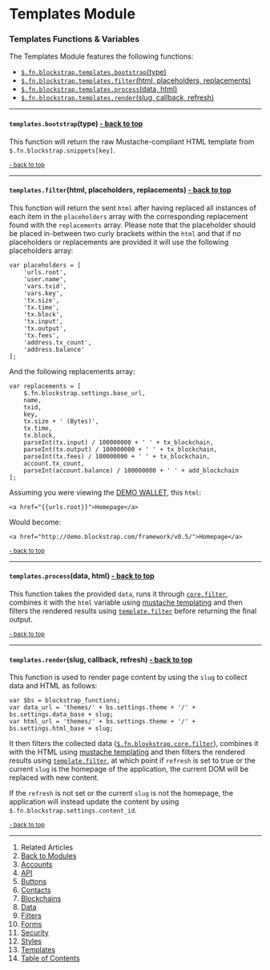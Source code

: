 Templates Module <a name="docs_home"></a>
=========================================

### Templates Functions & Variables

The Templates Module features the following functions:

* [`$.fn.blockstrap.templates.bootstrap`(type)](#templates_bootstrap)
* [`$.fn.blockstrap.templates.filter`(html, placeholders, replacements)](#templates_filter)
* [`$.fn.blockstrap.templates.process`(data, html)](#templates_process)
* [`$.fn.blockstrap.templates.render`(slug, callback, refresh)](#templates_render)

--------------------------------------------------------------------------------

#### `templates.bootstrap`(type) <a name="templates_bootstrap" class="pull-right" href="#docs_home"><i class="glyphicon glyphicon-upload"></i>- back to top</a>

This function will return the raw Mustache-compliant HTML template from `$.fn.blockstrap.snippets[key]`.

<a href="#docs_home"><small>- back to top</small></a>

--------------------------------------------------------------------------------

#### `templates.filter`(html, placeholders, replacements) <a name="templates_filter" class="pull-right" href="#docs_home"><i class="glyphicon glyphicon-upload"></i>- back to top</a>

This function will return the sent `html` after having replaced all instances of each item in the `placeholders` array with the corresponding replacement found with the `replacements` array. Please note that the placeholder should be placed in-between two curly brackets within the `html` and that if no placeholders or replacements are provided it will use the following placeholders array:

<!--pre-javascript-->
```
var placeholders = [
    'urls.root', 
    'user.name',
    'vars.txid',
    'vars.key',
    'tx.size',
    'tx.time',
    'tx.block',
    'tx.input',
    'tx.output',
    'tx.fees',
    'address.tx_count',
    'address.balance'
];
```

And the following replacements array:

<!--pre-javascript-->
```
var replacements = [
    $.fn.blockstrap.settings.base_url,
    name,
    txid,
    key,
    tx.size + ' (Bytes)',
    tx.time,
    tx.block,
    parseInt(tx.input) / 100000000 + ' ' + tx_blockchain,
    parseInt(tx.output) / 100000000 + ' ' + tx_blockchain,
    parseInt(tx.fees) / 100000000 + ' ' + tx_blockchain,
    account.tx_count,
    parseInt(account.balance) / 100000000 + ' ' + add_blockchain
];
```

Assuming you were viewing the [DEMO WALLET](http://demo.blockstrap.com/framework/v0.5/), this `html`:

<!--pre-html-->
```
<a href="{{urls.root}}">Homepage</a>
```

Would become:

<!--pre-html-->
```
<a href="http://demo.blockstrap.com/framework/v0.5/">Homepage</a>
```

<a href="#docs_home"><small>- back to top</small></a>

--------------------------------------------------------------------------------

#### `templates.process`(data, html) <a name="templates_process" class="pull-right" href="#docs_home"><i class="glyphicon glyphicon-upload"></i>- back to top</a>

This function takes the provided `data`, runs it through [`core.filter`](../../core/core-functions/#bs_filter), combines it with the `html` variable using [mustache templating](../../assets/mustache/) and then filters the rendered results using [`template.filter`](#templates_filter) before returning the final output.

<a href="#docs_home"><small>- back to top</small></a>

--------------------------------------------------------------------------------

#### `templates.render`(slug, callback, refresh) <a name="templates_render" class="pull-right" href="#docs_home"><i class="glyphicon glyphicon-upload"></i>- back to top</a>

This function is used to render page content by using the `slug` to collect data and HTML as follows:

<!--pre-javascript-->
```
var $bs = blockstrap_functions;
var data_url = 'themes/' + bs.settings.theme + '/' + bs.settings.data_base + slug;
var html_url = 'themes/' + bs.settings.theme + '/' + bs.settings.html_base + slug;
```

It then filters the collected data ([`$.fn.blovkstrap.core.filter`](../../core/core-functions/#bs_filter)), combines it with the HTML using [mustache templating](../../assets/mustache/) and then filters the rendered results using [`template.filter`](#templates_filter), at which point if `refresh` is set to true or the current `slug` is the homepage of the application, the current DOM will be replaced with new content.

If the `refresh` is not set or the current `slug` is not the homepage, the application will instead update the content by using `$.fn.blockstrap.settings.content_id`.

<a href="#docs_home"><small>- back to top</small></a>

---

1. Related Articles
2. [Back to Modules](../../modules/)
3. [Accounts](../accounts/)
4. [API](../api/)
5. [Buttons](../buttons/)
6. [Contacts](../contacts/)
7. [Blockchains](../blockchains/)
8. [Data](../data/)
9. [Filters](../filters/)
10. [Forms](../forms/)
11. [Security](../security/)
12. [Styles](../styles/)
13. [Templates](../templates/)
14. [Table of Contents](../../../)

